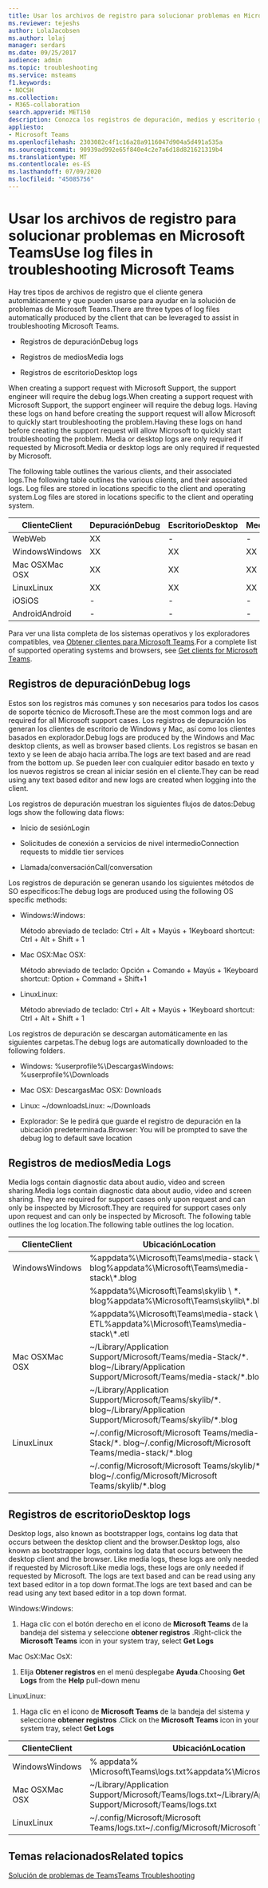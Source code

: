 ```yaml
---
title: Usar los archivos de registro para solucionar problemas en Microsoft Teams
ms.reviewer: tejeshs
author: LolaJacobsen
ms.author: lolaj
manager: serdars
ms.date: 09/25/2017
audience: admin
ms.topic: troubleshooting
ms.service: msteams
f1.keywords:
- NOCSH
ms.collection:
- M365-collaboration
search.appverid: MET150
description: Conozca los registros de depuración, medios y escritorio generados por Microsoft Teams, dónde se encuentran y cómo pueden ser útiles para resolver problemas.
appliesto:
- Microsoft Teams
ms.openlocfilehash: 2303082c4f1c16a28a9116047d904a5d491a535a
ms.sourcegitcommit: 90939ad992e65f840e4c2e7a6d18d821621319b4
ms.translationtype: MT
ms.contentlocale: es-ES
ms.lasthandoff: 07/09/2020
ms.locfileid: "45085756"
---
```

<a name="use-log-files-in-troubleshooting-microsoft-teams"></a><span data-ttu-id="4fd11-103">Usar los archivos de registro para solucionar problemas en Microsoft Teams</span><span class="sxs-lookup"><span data-stu-id="4fd11-103">Use log files in troubleshooting Microsoft Teams</span></span>
=================================================

<span data-ttu-id="4fd11-104">Hay tres tipos de archivos de registro que el cliente genera automáticamente y que pueden usarse para ayudar en la solución de problemas de Microsoft Teams.</span><span class="sxs-lookup"><span data-stu-id="4fd11-104">There are three types of log files automatically produced by the client that can be leveraged to assist in troubleshooting Microsoft Teams.</span></span>

-   <span data-ttu-id="4fd11-105">Registros de depuración</span><span class="sxs-lookup"><span data-stu-id="4fd11-105">Debug logs</span></span>

-   <span data-ttu-id="4fd11-106">Registros de medios</span><span class="sxs-lookup"><span data-stu-id="4fd11-106">Media logs</span></span>

-   <span data-ttu-id="4fd11-107">Registros de escritorio</span><span class="sxs-lookup"><span data-stu-id="4fd11-107">Desktop logs</span></span>

<span data-ttu-id="4fd11-108">When creating a support request with Microsoft Support, the support engineer will require the debug logs.</span><span class="sxs-lookup"><span data-stu-id="4fd11-108">When creating a support request with Microsoft Support, the support engineer will require the debug logs.</span></span> <span data-ttu-id="4fd11-109">Having these logs on hand before creating the support request will allow Microsoft to quickly start troubleshooting the problem.</span><span class="sxs-lookup"><span data-stu-id="4fd11-109">Having these logs on hand before creating the support request will allow Microsoft to quickly start troubleshooting the problem.</span></span> <span data-ttu-id="4fd11-110">Media or desktop logs are only required if requested by Microsoft.</span><span class="sxs-lookup"><span data-stu-id="4fd11-110">Media or desktop logs are only required if requested by Microsoft.</span></span>

<span data-ttu-id="4fd11-111">The following table outlines the various clients, and their associated logs.</span><span class="sxs-lookup"><span data-stu-id="4fd11-111">The following table outlines the various clients, and their associated logs.</span></span> <span data-ttu-id="4fd11-112">Log files are stored in locations specific to the client and operating system.</span><span class="sxs-lookup"><span data-stu-id="4fd11-112">Log files are stored in locations specific to the client and operating system.</span></span>


|<span data-ttu-id="4fd11-113">Cliente</span><span class="sxs-lookup"><span data-stu-id="4fd11-113">Client</span></span> |<span data-ttu-id="4fd11-114">Depuración</span><span class="sxs-lookup"><span data-stu-id="4fd11-114">Debug</span></span>|<span data-ttu-id="4fd11-115">Escritorio</span><span class="sxs-lookup"><span data-stu-id="4fd11-115">Desktop</span></span>|<span data-ttu-id="4fd11-116">Medios</span><span class="sxs-lookup"><span data-stu-id="4fd11-116">Media</span></span>|
|---------|---------|---------|---------|
|<span data-ttu-id="4fd11-117">Web</span><span class="sxs-lookup"><span data-stu-id="4fd11-117">Web</span></span>    |<span data-ttu-id="4fd11-118">X</span><span class="sxs-lookup"><span data-stu-id="4fd11-118">X</span></span>         |-         |-         |
|<span data-ttu-id="4fd11-119">Windows</span><span class="sxs-lookup"><span data-stu-id="4fd11-119">Windows</span></span>     |<span data-ttu-id="4fd11-120">X</span><span class="sxs-lookup"><span data-stu-id="4fd11-120">X</span></span>         |<span data-ttu-id="4fd11-121">X</span><span class="sxs-lookup"><span data-stu-id="4fd11-121">X</span></span>         |<span data-ttu-id="4fd11-122">X</span><span class="sxs-lookup"><span data-stu-id="4fd11-122">X</span></span>         |
|<span data-ttu-id="4fd11-123">Mac OSX</span><span class="sxs-lookup"><span data-stu-id="4fd11-123">Mac OSX</span></span>     |<span data-ttu-id="4fd11-124">X</span><span class="sxs-lookup"><span data-stu-id="4fd11-124">X</span></span>         |<span data-ttu-id="4fd11-125">X</span><span class="sxs-lookup"><span data-stu-id="4fd11-125">X</span></span>         |<span data-ttu-id="4fd11-126">X</span><span class="sxs-lookup"><span data-stu-id="4fd11-126">X</span></span>         |
|<span data-ttu-id="4fd11-127">Linux</span><span class="sxs-lookup"><span data-stu-id="4fd11-127">Linux</span></span>     |<span data-ttu-id="4fd11-128">X</span><span class="sxs-lookup"><span data-stu-id="4fd11-128">X</span></span>         |<span data-ttu-id="4fd11-129">X</span><span class="sxs-lookup"><span data-stu-id="4fd11-129">X</span></span>         |<span data-ttu-id="4fd11-130">X</span><span class="sxs-lookup"><span data-stu-id="4fd11-130">X</span></span>         |
|<span data-ttu-id="4fd11-131">iOS</span><span class="sxs-lookup"><span data-stu-id="4fd11-131">iOS</span></span>     |-         |-         |-         |
|<span data-ttu-id="4fd11-132">Android</span><span class="sxs-lookup"><span data-stu-id="4fd11-132">Android</span></span>     |-         |-         |-         |

<span data-ttu-id="4fd11-133">Para ver una lista completa de los sistemas operativos y los exploradores compatibles, vea [Obtener clientes para Microsoft Teams](get-clients.md).</span><span class="sxs-lookup"><span data-stu-id="4fd11-133">For a complete list of supported operating systems and browsers, see [Get clients for Microsoft Teams](get-clients.md).</span></span>

<a name="debug-logs"></a><span data-ttu-id="4fd11-134">Registros de depuración</span><span class="sxs-lookup"><span data-stu-id="4fd11-134">Debug logs</span></span>
---------------------------

<span data-ttu-id="4fd11-135">Estos son los registros más comunes y son necesarios para todos los casos de soporte técnico de Microsoft.</span><span class="sxs-lookup"><span data-stu-id="4fd11-135">These are the most common logs and are required for all Microsoft support cases.</span></span> <span data-ttu-id="4fd11-136">Los registros de depuración los generan los clientes de escritorio de Windows y Mac, así como los clientes basados en explorador.</span><span class="sxs-lookup"><span data-stu-id="4fd11-136">Debug logs are produced by the Windows and Mac desktop clients, as well as browser based clients.</span></span> <span data-ttu-id="4fd11-137">Los registros se basan en texto y se leen de abajo hacia arriba.</span><span class="sxs-lookup"><span data-stu-id="4fd11-137">The logs are text based and are read from the bottom up.</span></span> <span data-ttu-id="4fd11-138">Se pueden leer con cualquier editor basado en texto y los nuevos registros se crean al iniciar sesión en el cliente.</span><span class="sxs-lookup"><span data-stu-id="4fd11-138">They can be read using any text based editor and new logs are created when logging into the client.</span></span>

<span data-ttu-id="4fd11-139">Los registros de depuración muestran los siguientes flujos de datos:</span><span class="sxs-lookup"><span data-stu-id="4fd11-139">Debug logs show the following data flows:</span></span>

-   <span data-ttu-id="4fd11-140">Inicio de sesión</span><span class="sxs-lookup"><span data-stu-id="4fd11-140">Login</span></span>

-   <span data-ttu-id="4fd11-141">Solicitudes de conexión a servicios de nivel intermedio</span><span class="sxs-lookup"><span data-stu-id="4fd11-141">Connection requests to middle tier services</span></span>

-   <span data-ttu-id="4fd11-142">Llamada/conversación</span><span class="sxs-lookup"><span data-stu-id="4fd11-142">Call/conversation</span></span>

<span data-ttu-id="4fd11-143">Los registros de depuración se generan usando los siguientes métodos de SO específicos:</span><span class="sxs-lookup"><span data-stu-id="4fd11-143">The debug logs are produced using the following OS specific methods:</span></span>

-   <span data-ttu-id="4fd11-144">Windows:</span><span class="sxs-lookup"><span data-stu-id="4fd11-144">Windows:</span></span>

      <span data-ttu-id="4fd11-145">Método abreviado de teclado: Ctrl + Alt + Mayús + 1</span><span class="sxs-lookup"><span data-stu-id="4fd11-145">Keyboard shortcut: Ctrl + Alt + Shift + 1</span></span>

-   <span data-ttu-id="4fd11-146">Mac OSX:</span><span class="sxs-lookup"><span data-stu-id="4fd11-146">Mac OSX:</span></span>

      <span data-ttu-id="4fd11-147">Método abreviado de teclado: Opción + Comando + Mayús + 1</span><span class="sxs-lookup"><span data-stu-id="4fd11-147">Keyboard shortcut: Option + Command + Shift+1</span></span>

-   <span data-ttu-id="4fd11-148">Linux</span><span class="sxs-lookup"><span data-stu-id="4fd11-148">Linux:</span></span>

      <span data-ttu-id="4fd11-149">Método abreviado de teclado: Ctrl + Alt + Mayús + 1</span><span class="sxs-lookup"><span data-stu-id="4fd11-149">Keyboard shortcut: Ctrl + Alt + Shift + 1</span></span>

<span data-ttu-id="4fd11-150">Los registros de depuración se descargan automáticamente en las siguientes carpetas.</span><span class="sxs-lookup"><span data-stu-id="4fd11-150">The debug logs are automatically downloaded to the following folders.</span></span>

-   <span data-ttu-id="4fd11-151">Windows: %userprofile%\\Descargas</span><span class="sxs-lookup"><span data-stu-id="4fd11-151">Windows: %userprofile%\\Downloads</span></span>

-   <span data-ttu-id="4fd11-152">Mac OSX: Descargas</span><span class="sxs-lookup"><span data-stu-id="4fd11-152">Mac OSX: Downloads</span></span>

-   <span data-ttu-id="4fd11-153">Linux: ~/downloads</span><span class="sxs-lookup"><span data-stu-id="4fd11-153">Linux: ~/Downloads</span></span>

-   <span data-ttu-id="4fd11-154">Explorador: Se le pedirá que guarde el registro de depuración en la ubicación predeterminada.</span><span class="sxs-lookup"><span data-stu-id="4fd11-154">Browser: You will be prompted to save the debug log to default save location</span></span>

<a name="media-logs"></a><span data-ttu-id="4fd11-155">Registros de medios</span><span class="sxs-lookup"><span data-stu-id="4fd11-155">Media Logs</span></span>
---------------------------

<span data-ttu-id="4fd11-156">Media logs contain diagnostic data about audio, video and screen sharing.</span><span class="sxs-lookup"><span data-stu-id="4fd11-156">Media logs contain diagnostic data about audio, video and screen sharing.</span></span> <span data-ttu-id="4fd11-157">They are required for support cases only upon request and can only be inspected by Microsoft.</span><span class="sxs-lookup"><span data-stu-id="4fd11-157">They are required for support cases only upon request and can only be inspected by Microsoft.</span></span> <span data-ttu-id="4fd11-158">The following table outlines the log location.</span><span class="sxs-lookup"><span data-stu-id="4fd11-158">The following table outlines the log location.</span></span>


|<span data-ttu-id="4fd11-159">Cliente</span><span class="sxs-lookup"><span data-stu-id="4fd11-159">Client</span></span> |<span data-ttu-id="4fd11-160">Ubicación</span><span class="sxs-lookup"><span data-stu-id="4fd11-160">Location</span></span> |
|---------|---------|
|<span data-ttu-id="4fd11-161">Windows</span><span class="sxs-lookup"><span data-stu-id="4fd11-161">Windows</span></span>     |<span data-ttu-id="4fd11-162">%appdata%\Microsoft\Teams\media-stack \\ \*. blog</span><span class="sxs-lookup"><span data-stu-id="4fd11-162">%appdata%\Microsoft\Teams\media-stack\\*.blog</span></span>         |
|            |<span data-ttu-id="4fd11-163">%appdata%\Microsoft\Teams\skylib \\ \*. blog</span><span class="sxs-lookup"><span data-stu-id="4fd11-163">%appdata%\Microsoft\Teams\skylib\\*.blog</span></span>
|            |<span data-ttu-id="4fd11-164">%appdata%\Microsoft\Teams\media-stack \\ \*. ETL</span><span class="sxs-lookup"><span data-stu-id="4fd11-164">%appdata%\Microsoft\Teams\media-stack\\*.etl</span></span>         |
|<span data-ttu-id="4fd11-165">Mac OSX</span><span class="sxs-lookup"><span data-stu-id="4fd11-165">Mac OSX</span></span>     |<span data-ttu-id="4fd11-166">~/Library/Application Support/Microsoft/Teams/media-Stack/\*. blog</span><span class="sxs-lookup"><span data-stu-id="4fd11-166">~/Library/Application Support/Microsoft/Teams/media-stack/\*.blog</span></span>         |
|            |<span data-ttu-id="4fd11-167">~/Library/Application Support/Microsoft/Teams/skylib/\*. blog</span><span class="sxs-lookup"><span data-stu-id="4fd11-167">~/Library/Application Support/Microsoft/Teams/skylib/\*.blog</span></span>         |
|<span data-ttu-id="4fd11-168">Linux</span><span class="sxs-lookup"><span data-stu-id="4fd11-168">Linux</span></span>       |<span data-ttu-id="4fd11-169">~/.config/Microsoft/Microsoft Teams/media-Stack/\*. blog</span><span class="sxs-lookup"><span data-stu-id="4fd11-169">~/.config/Microsoft/Microsoft Teams/media-stack/\*.blog</span></span>         |
|            |<span data-ttu-id="4fd11-170">~/.config/Microsoft/Microsoft Teams/skylib/\*. blog</span><span class="sxs-lookup"><span data-stu-id="4fd11-170">~/.config/Microsoft/Microsoft Teams/skylib/\*.blog</span></span>         |



<a name="desktop-logs"></a><span data-ttu-id="4fd11-171">Registros de escritorio</span><span class="sxs-lookup"><span data-stu-id="4fd11-171">Desktop logs</span></span>
---------------------

<span data-ttu-id="4fd11-172">Desktop logs, also known as bootstrapper logs, contains log data that occurs between the desktop client and the browser.</span><span class="sxs-lookup"><span data-stu-id="4fd11-172">Desktop logs, also known as bootstrapper logs, contains log data that occurs between the desktop client and the browser.</span></span> <span data-ttu-id="4fd11-173">Like media logs, these logs are only needed if requested by Microsoft.</span><span class="sxs-lookup"><span data-stu-id="4fd11-173">Like media logs, these logs are only needed if requested by Microsoft.</span></span> <span data-ttu-id="4fd11-174">The logs are text based and can be read using any text based editor in a top down format.</span><span class="sxs-lookup"><span data-stu-id="4fd11-174">The logs are text based and can be read using any text based editor in a top down format.</span></span>

<span data-ttu-id="4fd11-175">Windows:</span><span class="sxs-lookup"><span data-stu-id="4fd11-175">Windows:</span></span>

1.  <span data-ttu-id="4fd11-176">Haga clic con el botón derecho en el icono de **Microsoft Teams** de la bandeja del sistema y seleccione **obtener registros** .</span><span class="sxs-lookup"><span data-stu-id="4fd11-176">Right-click the **Microsoft Teams** icon in your system tray, select **Get Logs**</span></span>

<span data-ttu-id="4fd11-177">Mac OsX:</span><span class="sxs-lookup"><span data-stu-id="4fd11-177">Mac OsX:</span></span>

1.  <span data-ttu-id="4fd11-178">Elija **Obtener registros** en el menú desplegabe **Ayuda**.</span><span class="sxs-lookup"><span data-stu-id="4fd11-178">Choosing **Get Logs** from the **Help** pull-down menu</span></span>

<span data-ttu-id="4fd11-179">Linux</span><span class="sxs-lookup"><span data-stu-id="4fd11-179">Linux:</span></span>

1.  <span data-ttu-id="4fd11-180">Haga clic en el icono de **Microsoft Teams** de la bandeja del sistema y seleccione **obtener registros** .</span><span class="sxs-lookup"><span data-stu-id="4fd11-180">Click on the **Microsoft Teams** icon in your system tray, select **Get Logs**</span></span>

|<span data-ttu-id="4fd11-181">Cliente</span><span class="sxs-lookup"><span data-stu-id="4fd11-181">Client</span></span> |<span data-ttu-id="4fd11-182">Ubicación</span><span class="sxs-lookup"><span data-stu-id="4fd11-182">Location</span></span> |
|---------|---------|
|<span data-ttu-id="4fd11-183">Windows</span><span class="sxs-lookup"><span data-stu-id="4fd11-183">Windows</span></span>     |<span data-ttu-id="4fd11-184">% appdata% \Microsoft\Teams\logs.txt</span><span class="sxs-lookup"><span data-stu-id="4fd11-184">%appdata%\Microsoft\Teams\logs.txt</span></span>         |
|<span data-ttu-id="4fd11-185">Mac OSX</span><span class="sxs-lookup"><span data-stu-id="4fd11-185">Mac OSX</span></span>     |<span data-ttu-id="4fd11-186">~/Library/Application Support/Microsoft/Teams/logs.txt</span><span class="sxs-lookup"><span data-stu-id="4fd11-186">~/Library/Application Support/Microsoft/Teams/logs.txt</span></span>         |
|<span data-ttu-id="4fd11-187">Linux</span><span class="sxs-lookup"><span data-stu-id="4fd11-187">Linux</span></span>       |<span data-ttu-id="4fd11-188">~/.config/Microsoft/Microsoft Teams/logs.txt</span><span class="sxs-lookup"><span data-stu-id="4fd11-188">~/.config/Microsoft/Microsoft Teams/logs.txt</span></span>         |


## <a name="related-topics"></a><span data-ttu-id="4fd11-189">Temas relacionados</span><span class="sxs-lookup"><span data-stu-id="4fd11-189">Related topics</span></span>

[<span data-ttu-id="4fd11-190">Solución de problemas de Teams</span><span class="sxs-lookup"><span data-stu-id="4fd11-190">Teams Troubleshooting</span></span>](https://docs.microsoft.com/MicrosoftTeams/troubleshoot/teams)

